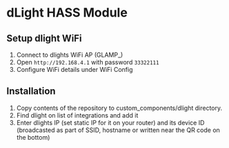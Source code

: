 # dLight HASS Module

## Setup dlight WiFi

1. Connect to dlights WiFi AP (GLAMP_)
2. Open `http://192.168.4.1` with password `33322111`
3. Configure WiFi details under WiFi Config

## Installation

1. Copy contents of the repository to custom_components/dlight directory.
2. Find dlight on list of integrations and add it
3. Enter dlights IP (set static IP for it on your router) and its device ID (broadcasted as part of SSID, hostname or written near the QR code on the bottom)


